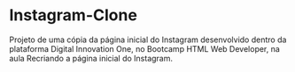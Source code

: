 # Instagram-Clone
Projeto de uma cópia da página inicial do Instagram desenvolvido dentro da plataforma Digital Innovation One, no Bootcamp HTML Web Developer, na aula Recriando a página inicial do Instagram.
